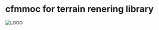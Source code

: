 # cfmmoc for terrain renering library

![LOGO](https://github.com/cfmmoc/cfmmoc/blob/master/cfmmoc.svg)
